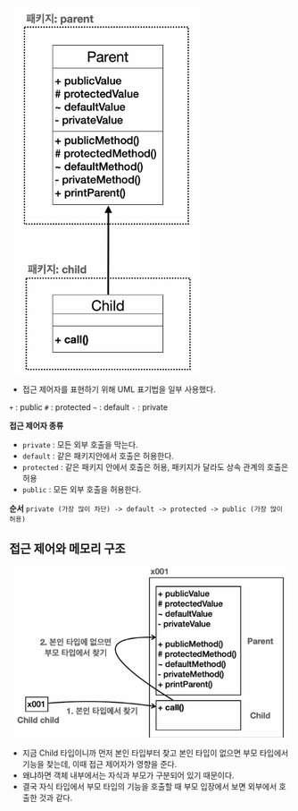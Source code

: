 <img src="./extends.png" alt="상속 이미지4">

- 접근 제어자를 표현하기 위해 UML 표기법을 일부 사용했다.

`+` : public
`#` : protected
`~` : default
`-` : private

**접근 제어자 종류**
- `private` : 모든 외부 호출을 막는다. 
- `default` : 같은 패키지안에서 호출은 허용한다. 
- `protected` : 같은 패키지 안에서 호출은 허용, 패키지가 달라도 상속 관계의 호출은 허용 
- `public` : 모든 외부 호출을 허용한다. 

**순서**
`private (가장 많이 차단) -> default -> protected -> public (가장 많이 허용)`


## 접근 제어와 메모리 구조 
<img src="./extends2.png" alt="상속 이미지5">  

- 지금 Child 타입이니까 먼저 본인 타입부터 찾고 본인 타입이 없으면 부모 타입에서 기능을 찾는데, 이때 접근 제어자가 영향을 준다.  
- 왜냐하면 객체 내부에서는 자식과 부모가 구분되어 있기 때문이다.  
- 결국 자식 타입에서 부모 타입의 기능을 호출할 때 부모 입장에서 보면 외부에서 호출한 것과 같다. 